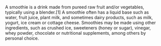 A smoothie is a drink made from pureed raw fruit and/or vegetables, typically using a blender.[1] A smoothie often has a liquid base such as water, fruit juice, plant milk, and sometimes dairy products, such as milk, yogurt, ice cream or cottage cheese. Smoothies may be made using other ingredients, such as crushed ice, sweeteners (honey or sugar), vinegar, whey powder, chocolate or nutritional supplements, among others by personal choice.
